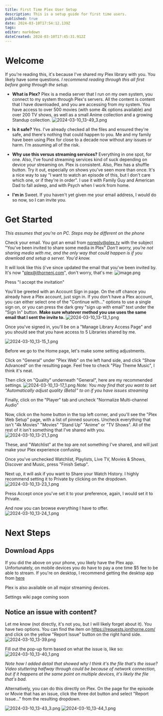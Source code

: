 ```yaml
---
title: First Time Plex User Setup
description: This is a setup guide for first time users. 
published: true
date: 2024-03-10T17:54:12.139Z
tags: 
editor: markdown
dateCreated: 2024-03-10T17:45:31.912Z
---
```


# Welcome	
If you're reading this, it's because I've shared my Plex library with you. You likely have some questions. *I recommend reading through this all first before going through the setup.*

- **What is Plex?**
Plex is a media server that I run on my own system, you connect to my system through Plex's servers. All the content is content that I have downloaded, and you are accessing from my system. You have access to over 500 movies (with some 4k options available) and over 200 TV shows, as well as a small Anime collection and a growing Standup collection. 
![2024-03-10_13-49_3.png](/2024-03-10_13-49_3.png)

- **Is it safe?**
Yes. I've already checked all the files and ensured they're safe, and there's nothing that could happen to you. Me and my family have been using Plex for close to a decade now without any issues or harm. I'm assuming all of the risk. 

- **Why use this versus streaming services?**
Everything in one spot, for one. Also, I've found streaming services kind of suck depending on device your streaming on. Plex is consistent. Also, Plex has a shuffle button. Try it out, especially on shows you've seen more than once. It's a nice way to say "I want to watch an episode of this, but I don't care which one, or if they're in order". I use it with Family Guy and American Dad to fall asleep, and with Psych when I work from home. 

- **I'm in**
Sweet. If you haven't yet given me your email address, I would do so now, so I can invite you. 

# Get Started
*This assumes that you're on PC. Steps may be different on the phone*

Check your email. You got an email from noreply@plex.tv with the subject "You've been invited to share some media in Plex" 
*Don't worry, you're not sharing media with me, and the only way that could happen is if you download and setup a server. You'd know.*

It will look like this (i've since updated the email that you've been invited by. It's now "plex@jthornenj.com", don't worry, that's me: 
![image.png](/image.png)

Press "I accept the invitation"

You'll be greeted with an Account Sign in page. On the off chance you already have a Plex account, just sign in. If you don't have a Plex account, you can either select one of the "Continue with..." options to use a single sign on, or you can press the dark grey "sign up with email" text under the "Sign In" button. 
**Make sure whatever method you use uses the same email that I sent the invite to.**
![2024-03-10_13-13_1.png](/2024-03-10_13-13_1.png)

Once you've signed in, you'll be on a "Manage Library Access Page" and you should see that you have access to 5 Libraries shared by me. 

![2024-03-10_13-15_1.png](/2024-03-10_13-15_1.png)

Before we go to the Home page, let's make some setting adjustments. 

Click on "General" under "Plex Web" on the left hand side, and click "Show Advanced" on the resulting page. Feel free to check "Play Theme Music", I think it's neat. 

Then click on "Quality" underneath "General", here are my recommended settings. 
![2024-03-10_13-17_1.png](/2024-03-10_13-17_1.png)
*Note: You may find that you want to set "Automatically adjust quality (Beta)" to on if you have issues streaming*

Finally, click on the "Player" tab and uncheck "Normalize Multi-channel Audio"

Now, click on the home button in the top left corner, and you'll see the "Plex Web Setup" page, with a list of pinned sources. Uncheck everything that isn't "4k Movies" "Movies" "Stand Up" "Anime" or "TV Shows". All of the rest of it isn't something that I've shared with you. 
![2024-03-10_13-21_1.png](/2024-03-10_13-21_1.png)

These, and "Watchlist" at the top are not something I've shared, and will just make your Plex experience confusing. 

Once you've unchecked Watchlist, Playlists, Live TV, Movies & Shows, Discover and Music, press "Finish Setup". 

Next up, it will ask if you want to Share your Watch History. I highly recommend setting it to Private by clicking on the dropdown. 
![2024-03-10_13-23_1.png](/2024-03-10_13-23_1.png)

Press Accept once you've set it to your preference, again, I would set it to Private. 

And now you can browse everything I have to offer. 
![2024-03-10_13-24_1.png](/2024-03-10_13-24_1.png)

# Next Steps
## Download Apps

If you did the above on your phone, you likely have the Plex app. Unfortunately, on mobile devices you do have to pay a one time $5 fee to be able to stream. If you're on desktop, I recommend getting the desktop app from [here](https://www.plex.tv/media-server-downloads/?cat=plex+desktop&plat=win#plex-app)

Plex is also available on all major streaming devices. 

Settings wiki page coming soon

## Notice an issue with content? 
Let me know (not directly, it's not you, but I will likely forget about it). You have two options. You can find the item on https://requests.jonthorne.com/ and click on the yellow "Report Issue" button on the right hand side.
![2024-03-10_13-39.png](/2024-03-10_13-39.png)

Fill out the pop-up form based on what the issue is, like so: 
![2024-03-10_13-40_1.png](/2024-03-10_13-40_1.png)

*Note how I added detail that showed why I think it's the file that's the issue? Video stuttering halfway through could be because of network connection, but if it happens at the same point on multiple devices, it's likely the file that's bad.* 

Alternatively, you can do this directly on Plex. On the page for the episode or Movie that has an issue, click the three dot button and select "Report Issue..." from the resulting dropdown.

![2024-03-10_13-43_3.png](/2024-03-10_13-43_3.png)
![2024-03-10_13-44_1.png](/2024-03-10_13-44_1.png)
